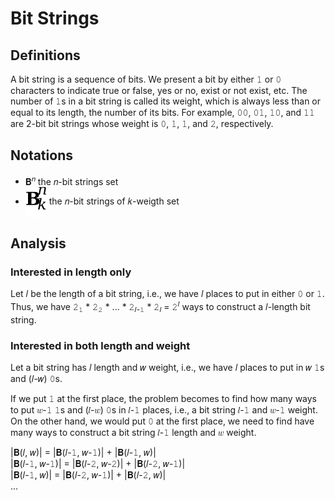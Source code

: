# Bit Strings

## Definitions

A bit string is a sequence of bits. We present a bit by either 𝟷 or 𝟶 characters to indicate true or false, yes or no, exist or not exist, etc. The number of 𝟷s in a bit string is called its weight, which is always less than or equal to its length, the number of its bits. For example, 𝟶𝟶, 𝟶𝟷, 𝟷𝟶, and 𝟷𝟷 are 2-bit bit strings whose weight is 𝟶, 𝟷, 𝟷, and 𝟸, respectively.

## Notations

- &#x1D401;<sup>&#x1D45B;</sup> the &#x1D45B;-bit strings set
- <img src='img/n-bit-k-weigth-strings-set.svg' style='vertical-align: middle' alt='n-bit k-weigth strings set'></img> the &#x1D45B;-bit strings of &#x1D458;-weigth set

## Analysis

### Interested in length only

Let &#x1D459; be the length of a bit string, i.e., we have &#x1D459; places to put in either &#x1D7F6; or &#x1D7F7;. Thus, we have &#x1D7F8;<sub>&#x1D7F7;</sub> * &#x1D7F8;<sub>&#x1D7F8;</sub> * ... * &#x1D7F8;<sub>&#x1D459;-&#x1D7F7;</sub> * &#x1D7F8;<sub>&#x1D459;</sub> = &#x1D7F8;<sup>&#x1D459;</sup> ways to construct a &#x1D459;-length bit string.

### Interested in both length and weight

Let a bit string has &#x1D459; length and &#x1D464; weight, i.e., we have &#x1D459; places to put in &#x1D464; &#x1D7F7;s and (&#x1D459;-&#x1D464;) &#x1D7F6;s.

If we put &#x1D7F7; at the first place, the problem becomes to find how many ways to put &#x1D464;-&#x1D7F7; &#x1D7F7;s and (&#x1D459;-&#x1D464;) &#x1D7F6;s in &#x1D459;-&#x1D7F7; places, i.e., a bit string &#x1D459;-&#x1D7F7; and &#x1D464;-&#x1D7F7; weight. On the other hand, we would put &#x1D7F6; at the first place, we need to find have many ways to construct a bit string &#x1D459;-&#x1D7F7; length and &#x1D464; weight.

|&#x1D401;(&#x1D459;, &#x1D464;)| = |&#x1D401;(&#x1D459;-&#x1D7F7;, &#x1D464;-&#x1D7F7;)| + |&#x1D401;(&#x1D459;-&#x1D7F7;, &#x1D464;)|<br>
|&#x1D401;(&#x1D459;-&#x1D7F7;, &#x1D464;-&#x1D7F7;)| = |&#x1D401;(&#x1D459;-&#x1D7F8;, &#x1D464;-&#x1D7F8;)| + |&#x1D401;(&#x1D459;-&#x1D7F8;, &#x1D464;-&#x1D7F7;)|<br>
|&#x1D401;(&#x1D459;-&#x1D7F7;, &#x1D464;)| = |&#x1D401;(&#x1D459;-&#x1D7F8;, &#x1D464;-&#x1D7F7;)| + |&#x1D401;(&#x1D459;-&#x1D7F8;, &#x1D464;)|<br>
...
